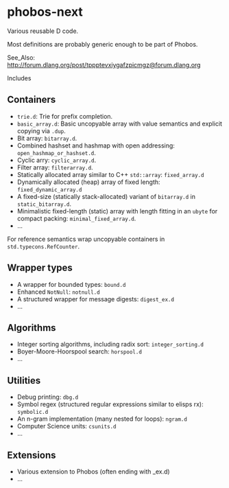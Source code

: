 # phobos-next

Various reusable D code.

Most definitions are probably generic enough to be part of Phobos.

See_Also: http://forum.dlang.org/post/tppptevxiygafzpicmgz@forum.dlang.org

Includes

## Containers
- `trie.d`: Trie for prefix completion.
- `basic_array.d`: Basic uncopyable array with value semantics and explicit
  copying via `.dup`.
- Bit array: `bitarray.d`.
- Combined hashset and hashmap with open addressing: `open_hashmap_or_hashset.d`.
- Cyclic arry: `cyclic_array.d`.
- Filter array: `filterarray.d`.
- Statically allocated array similar to C++ `std::array`: `fixed_array.d`
- Dynamically allocated (heap) array of fixed length: `fixed_dynamic_array.d`
- A fixed-size (statically stack-allocated) variant of `bitarray.d` in `static_bitarray.d`.
- Minimalistic fixed-length (static) array with length fitting in an `ubyte` for
compact packing: `minimal_fixed_array.d`.
- ...

For reference semantics wrap uncopyable containers in `std.typecons.RefCounter`.

## Wrapper types
- A wrapper for bounded types: `bound.d`
- Enhanced `NotNull`: `notnull.d`
- A structured wrapper for message digests: `digest_ex.d`
- ...

## Algorithms

- Integer sorting algorithms, including radix sort: `integer_sorting.d`
- Boyer-Moore-Hoorspool search: `horspool.d`
- ...

## Utilities

- Debug printing: `dbg.d`
- Symbol regex (structured regular expressions similar to elisps rx): `symbolic.d`
- An n-gram implementation (many nested for loops): `ngram.d`
- Computer Science units: `csunits.d`
- ...

## Extensions
- Various extension to Phobos (often ending with _ex.d)
- ...
